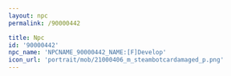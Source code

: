 ```yaml
---
layout: npc
permalink: /90000442

title: Npc
id: '90000442'
npc_name: 'NPCNAME_90000442_NAME:[F]Develop'
icon_url: 'portrait/mob/21000406_m_steambotcardamaged_p.png'
---
```

